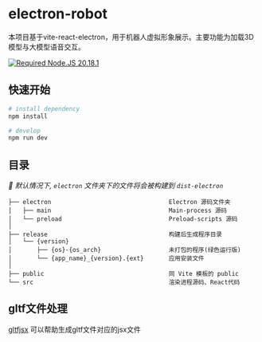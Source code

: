 # electron-robot
本项目基于vite-react-electron，用于机器人虚拟形象展示。主要功能为加载3D模型与大模型语音交互。

[![Required Node.JS 20.18.1](https://img.shields.io/static/v1?label=node&message=20.18.1&logo=node.js&color=3f893e)](https://nodejs.org/about/releases)

## 快速开始

```sh
# install dependency
npm install

# develop
npm run dev
```

## 目录

*🚨 默认情况下, `electron` 文件夹下的文件将会被构建到 `dist-electron`*

```tree
├── electron                                 Electron 源码文件夹
│   ├── main                                 Main-process 源码
│   └── preload                              Preload-scripts 源码
│
├── release                                  构建后生成程序目录
│   └── {version}
│       ├── {os}-{os_arch}                   未打包的程序(绿色运行版)
│       └── {app_name}_{version}.{ext}       应用安装文件
│
├── public                                   同 Vite 模板的 public
└── src                                      渲染进程源码、React代码
```

<!--
## 🚨 这需要留神

默认情况下，该模板在渲染进程中集成了 Node.js，如果你不需要它，你只需要删除下面的选项. [因为它会修改 Vite 默认的配置](https://github.com/electron-vite/vite-plugin-electron-renderer#config-presets-opinionated).

```diff
# vite.config.ts

export default {
  plugins: [
    ...
-   // Use Node.js API in the Renderer-process
-   renderer({
-     nodeIntegration: true,
-   }),
    ...
  ],
}
```
-->

## gltf文件处理
[gltfjsx](https://github.com/pmndrs/gltfjsx) 可以帮助生成gltf文件对应的jsx文件

